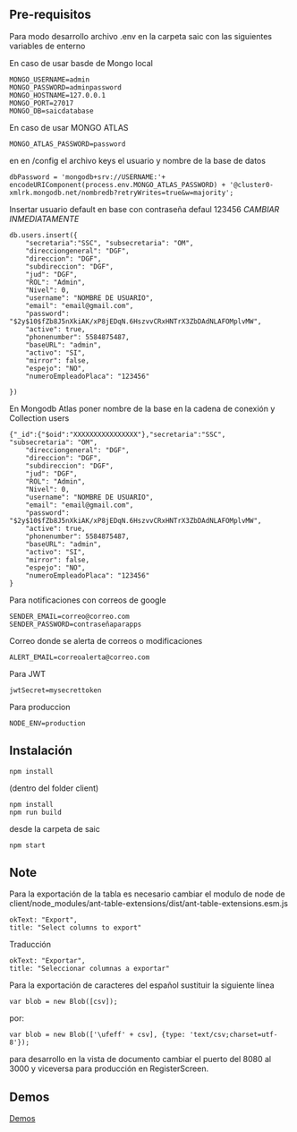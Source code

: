
## Pre-requisitos

Para modo desarrollo archivo .env en la carpeta saic con las siguientes variables de enterno


En caso de usar basde de Mongo local
```shell
MONGO_USERNAME=admin
MONGO_PASSWORD=adminpassword
MONGO_HOSTNAME=127.0.0.1
MONGO_PORT=27017
MONGO_DB=saicdatabase
```

En caso de usar MONGO ATLAS
```shell
MONGO_ATLAS_PASSWORD=password
```
en en /config el archivo keys el usuario y nombre de la base de datos
```shell
dbPassword = 'mongodb+srv://USERNAME:'+ encodeURIComponent(process.env.MONGO_ATLAS_PASSWORD) + '@cluster0-xmlrk.mongodb.net/nombredb?retryWrites=true&w=majority';
```
Insertar usuario default en base con contraseña defaul 123456 *CAMBIAR INMEDIATAMENTE*
```shell
db.users.insert({	
	"secretaria":"SSC", "subsecretaria": "OM",
    "direcciongeneral": "DGF",
	"direccion": "DGF",
	"subdireccion": "DGF",
	"jud": "DGF",
	"ROL": "Admin",
	"Nivel": 0,	
	"username": "NOMBRE DE USUARIO",
	"email": "email@gmail.com",
	"password": "$2y$10$fZb8J5nXkiAK/xP8jEDqN.6HszvvCRxHNTrX3ZbDAdNLAFOMplvMW",
	"active": true,
	"phonenumber": 5584875487,
    "baseURL": "admin",
  	"activo": "SI",
	"mirror": false,
	"espejo": "NO",
	"numeroEmpleadoPlaca": "123456"

})
```
En Mongodb Atlas poner nombre de la base en la cadena de conexión y Collection users
```shell
{"_id":{"$oid":"XXXXXXXXXXXXXXXX"},"secretaria":"SSC", "subsecretaria": "OM",
    "direcciongeneral": "DGF",
	"direccion": "DGF",
	"subdireccion": "DGF",
	"jud": "DGF",
	"ROL": "Admin",
	"Nivel": 0,	
	"username": "NOMBRE DE USUARIO",
	"email": "email@gmail.com",
	"password": "$2y$10$fZb8J5nXkiAK/xP8jEDqN.6HszvvCRxHNTrX3ZbDAdNLAFOMplvMW",
	"active": true,
	"phonenumber": 5584875487,
    "baseURL": "admin",
  	"activo": "SI",
	"mirror": false,
	"espejo": "NO",
	"numeroEmpleadoPlaca": "123456"
}
```
Para notificaciones con correos de google
```shell
SENDER_EMAIL=correo@correo.com
SENDER_PASSWORD=contraseñaparapps
```
Correo donde se alerta de correos o modificaciones
```shell
ALERT_EMAIL=correoalerta@correo.com
```
Para JWT
```shell
jwtSecret=mysecrettoken
```
Para produccion
```shell
NODE_ENV=production
```

## Instalación

```shell
npm install
```
(dentro del folder client)

```shell
npm install
npm run build
```

desde la carpeta de saic 
```shell
npm start
```
## Note

Para la exportación de la tabla es necesario cambiar el modulo de node de client/node_modules/ant-table-extensions/dist/ant-table-extensions.esm.js
```shell
okText: "Export",
title: "Select columns to export"
```
Traducción
```shell
okText: "Exportar",
title: "Seleccionar columnas a exportar"
```
Para la exportación de caracteres del español sustituir la siguiente línea
```shell
var blob = new Blob([csv]);
```
por: 
```shell
var blob = new Blob(['\ufeff' + csv], {type: 'text/csv;charset=utf-8'});
```

para desarrollo en la vista de documento cambiar el puerto del 8080 al 3000 y viceversa para producción en RegisterScreen.

## Demos

[Demos](https://url)




